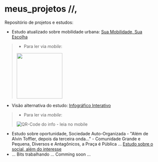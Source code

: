 # meus_projetos //,
Repositório de projetos e estudos:

* Estudo atualizado sobre mobilidade urbana: [Sua Mobilidade, Sua Escolha](https://bit.ly/suamobilidade)
> * Para ler via *mobile*:
>  
> <img src="https://cristianobonat.github.io/projetos/bit.ly_suamobilidade.png" width="150" height="150"/>
* Visão alternativa do estudo: [Infográfico Interativo](https://rebrand.ly/Infomobilidade)
> * Para ler via *mobile*:
> 
> ![QR-Code do info - leia no mobile](https://cristianobonat.github.io/projetos/rebrand.ly.infomobilidade.png) 
* Estudo sobre oportunidade, Sociedade Auto-Organizada - "Além de Alvin Toffler, depois da terceira onda..." - Comunidade Grande e Pequena, Diversos e Antagônicos, a Praça é Pública ... [Estudo sobre o social, além do interesse](https://cristianobonat.github.io/projetos/cocota_Virtual_City_28072025-5d-02082025-sábado.html)
* ... Bits trabalhando ... Comming soon ...
